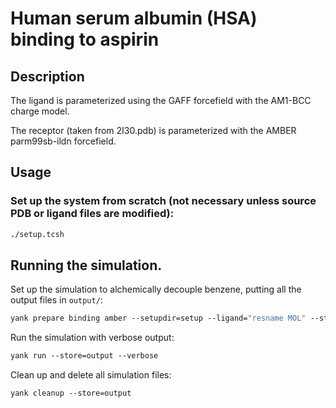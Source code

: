 # Human serum albumin (HSA) binding to aspirin

## Description

The ligand is parameterized using the GAFF forcefield with the AM1-BCC charge model.

The receptor (taken from 2I30.pdb) is parameterized with the AMBER parm99sb-ildn forcefield.

## Usage

### Set up the system from scratch (not necessary unless source PDB or ligand files are modified):
```tcsh
./setup.tcsh
```

## Running the simulation.

Set up the simulation to alchemically decouple benzene, putting all the output files in `output/`:
```tcsh
yank prepare binding amber --setupdir=setup --ligand="resname MOL" --store=output --iterations=1000 --nbmethod=CutoffPeriodic --temperature="300*kelvin" --pressure="1*atmosphere" --minimize --verbose
```

Run the simulation with verbose output:
```tcsh
yank run --store=output --verbose
```

Clean up and delete all simulation files:
```tcsh
yank cleanup --store=output
```

